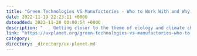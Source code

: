 ```yaml
---
title: "Green Technologies VS Manufactories - Who to Work With and Why Do We Have to Choose?"
date: 2022-11-19 22:23:11 +0000
dateadded: 2022-11-20 00:00:54 +0000
description: "    Getting closer to the theme of ecology and climate change, we must say that staying out of the dialogue is no longer possible  Continue reading on UX Planet »  "
link: "https://uxplanet.org/green-technologies-vs-manufactories-who-to-work-with-and-why-do-we-have-to-choose-832602d908a1?source=rss----819cc2aaeee0---4"
category:
directory: _directory/ux-planet.md
---
```

